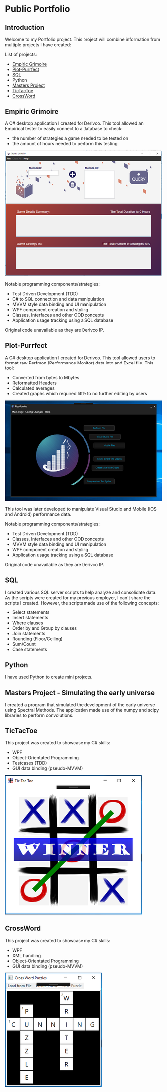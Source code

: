 # Public Portfolio
## Introduction
Welcome to my Portfolio project. This project will combine information from multiple projects I have created:

List of projects:
 - [Empiric Grimoire](Empiric%20Grimoire/README.md)
 - [Plot-Purrfect](Plot-Purrfect/README.md)
 - [SQL](SQL%20scripts/README.md)
 - Python
 - [Masters Project](Masters%20Project/README.md)
 - [TicTacToe](TicTacToe/README.md)
 - [CrossWord](CrossWords/README.md)

## Empiric Grimoire
A C# desktop application I created for Derivco. This tool allowed an Empirical tester to easily connect to a database to check:
 - the number of strategies a game needed to be tested on
 - the amount of hours needed to perform this testing
 
![](Empiric%20Grimoire/EG%20-%20Main%20Page.png)

Notable programming components/strategies:
 - Test Driven Development (TDD)
 - C# to SQL connection and data manipulation
 - MVVM style data binding and UI manipulation
 - WPF component creation and styling
 - Classes, Interfaces and other OOD concepts
 - Application usage tracking using a SQL database

Original code unavailable as they are Derivco IP.

## Plot-Purrfect
A C# desktop application I created for Derivco. This tool allowed users to format raw Perfmon (Performance Monitor) data into and Excel file. This tool:
 - Converted from bytes to Mbytes
 - Reformatted Headers
 - Calculated averages
 - Created graphs which required little to no further editing by users

![](Plot-Purrfect/Images/Current%20version/Main_Page.png)
 
This tool was later developed to manipulate Visual Studio and Mobile (IOS and Android) performance data.
 
 Notable programming components/strategies:
 - Test Driven Development (TDD)
 - Classes, Interfaces and other OOD concepts
 - MVVM style data binding and UI manipulation
 - WPF component creation and styling
 - Application usage tracking using a SQL database

Original code unavailable as they are Derivco IP.

## SQL
I created various SQL server scripts to help analyze and consolidate data. As the scripts were created for my previous employer, I can't share the scripts I created. However, the scripts made use of the following concepts:

 - Select statements
 - Insert statements
 - Where clauses
 - Order by and Group by clauses
 - Join statements
 - Rounding (Floor/Ceiling)
 - Sum/Count
 - Case statements

## Python
I have used Python to create mini projects.

## Masters Project - Simulating the early universe
I created a program that simulated the development of the early universe using Spectral Methods. The application made use of the numpy and scipy libraries to perform convolutions.

## TicTacToe
This project was created to showcase my C# skills:
 - WPF
 - Object-Orientated Programming
 - Testcases (TDD)
 - GUI data binding (pseudo-MVVM)
 
![](TicTacToe/Tictactoe_winner.png)

 ## CrossWord
This project was created to showcase my C# skills:
 - WPF
 - XML handling
 - Object-Orientated Programming
 - GUI data binding (pseudo-MVVM)

![](CrossWords/MainPage.png)